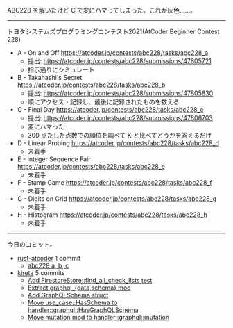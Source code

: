 ABC228 を解いたけど C で変にハマってしまった。これが灰色……。

---

トヨタシステムズプログラミングコンテスト2021(AtCoder Beginner Contest 228)

- A - On and Off
  <https://atcoder.jp/contests/abc228/tasks/abc228_a>
  - 提出: <https://atcoder.jp/contests/abc228/submissions/47805721>
  - 指示通りにシミュレート
- B - Takahashi's Secret
  <https://atcoder.jp/contests/abc228/tasks/abc228_b>
  - 提出: <https://atcoder.jp/contests/abc228/submissions/47805830>
  - 順にアクセス・記録し、最後に記録されたものを数える
- C - Final Day
  <https://atcoder.jp/contests/abc228/tasks/abc228_c>
  - 提出: <https://atcoder.jp/contests/abc228/submissions/47806703>
  - 変にハマった
  - 300 点たした点数での順位を調べて K と比べてどうかを答えるだけ
- D - Linear Probing
  <https://atcoder.jp/contests/abc228/tasks/abc228_d>
  - 未着手
- E - Integer Sequence Fair
  <https://atcoder.jp/contests/abc228/tasks/abc228_e>
  - 未着手
- F - Stamp Game
  <https://atcoder.jp/contests/abc228/tasks/abc228_f>
  - 未着手
- G - Digits on Grid
  <https://atcoder.jp/contests/abc228/tasks/abc228_g>
  - 未着手
- H - Histogram
  <https://atcoder.jp/contests/abc228/tasks/abc228_h>
  - 未着手

---

今日のコミット。

- [rust-atcoder](https://github.com/bouzuya/rust-atcoder) 1 commit
  - [abc228 a, b, c](https://github.com/bouzuya/rust-atcoder/commit/8dfd6303a5abb93732b27b9225628d31a9e24d06)
- [kireta](https://github.com/bouzuya/kireta) 5 commits
  - [Add FirestoreStore::find_all_check_lists test](https://github.com/bouzuya/kireta/commit/a8b9354516ee996e142006b8af4d2a160afda1c6)
  - [Extract graphql_{data,schema} mod](https://github.com/bouzuya/kireta/commit/49856bb6ae3800b0f7b0c208c250e7cccef1ad6f)
  - [Add GraphQLSchema struct](https://github.com/bouzuya/kireta/commit/3a318a7a088d1da51f678b05806770cf453373cc)
  - [Move use_case::HasSchema to handler::graphql::HasGraphQLSchema](https://github.com/bouzuya/kireta/commit/ef8cd6fa039170f5b30721ef671a62ece46da4e8)
  - [Move mutation mod to handler::graphql::mutation](https://github.com/bouzuya/kireta/commit/d1fa7a7fcfbd474b2682b68984eb1c644486e0eb)

